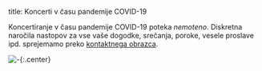 title: Koncerti v času pandemije COVID-19

Koncertiranje v času pandemije COVID-19 poteka _nemoteno_.
Diskretna naročila nastopov za vse vaše dogodke, srečanja, poroke,
vesele proslave ipd. sprejemamo preko
[kontaktnega obrazca]({filename}/pages/contact.md).

![-](https://picsum.photos/600/400?random){:.center}
